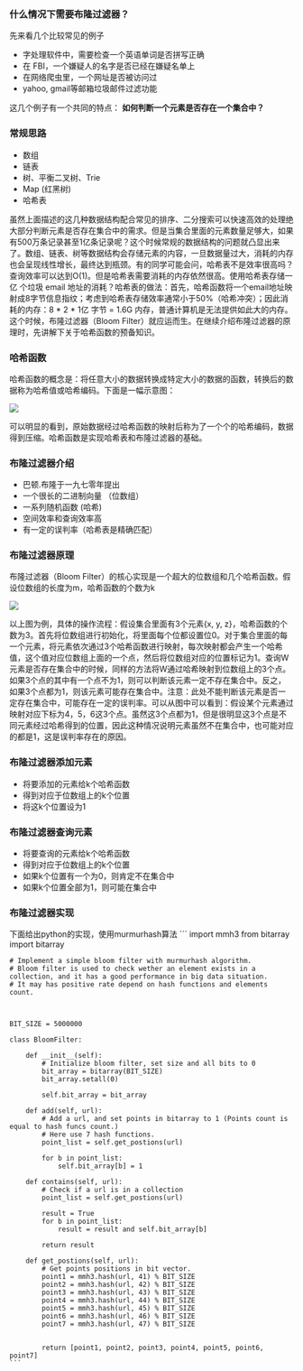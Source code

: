 ### 什么情况下需要布隆过滤器？
先来看几个比较常见的例子

* 字处理软件中，需要检查一个英语单词是否拼写正确
* 在 FBI，一个嫌疑人的名字是否已经在嫌疑名单上
* 在网络爬虫里，一个网址是否被访问过
* yahoo, gmail等邮箱垃圾邮件过滤功能

这几个例子有一个共同的特点： **如何判断一个元素是否存在一个集合中？**

### 常规思路
* 数组
* 链表
* 树、平衡二叉树、Trie
* Map (红黑树)
* 哈希表

虽然上面描述的这几种数据结构配合常见的排序、二分搜索可以快速高效的处理绝大部分判断元素是否存在集合中的需求。但是当集合里面的元素数量足够大，如果有500万条记录甚至1亿条记录呢？这个时候常规的数据结构的问题就凸显出来了。数组、链表、树等数据结构会存储元素的内容，一旦数据量过大，消耗的内存也会呈现线性增长，最终达到瓶颈。有的同学可能会问，哈希表不是效率很高吗？查询效率可以达到O(1)。但是哈希表需要消耗的内存依然很高。使用哈希表存储一亿 个垃圾 email 地址的消耗？哈希表的做法：首先，哈希函数将一个email地址映射成8字节信息指纹；考虑到哈希表存储效率通常小于50%（哈希冲突）；因此消耗的内存：8 * 2 * 1亿 字节 = 1.6G 内存，普通计算机是无法提供如此大的内存。这个时候，布隆过滤器（Bloom Filter）就应运而生。在继续介绍布隆过滤器的原理时，先讲解下关于哈希函数的预备知识。

### 哈希函数
哈希函数的概念是：将任意大小的数据转换成特定大小的数据的函数，转换后的数据称为哈希值或哈希编码。下面是一幅示意图：

![](http://images2015.cnblogs.com/blog/1030776/201701/1030776-20170106142012816-1867044021.png)

可以明显的看到，原始数据经过哈希函数的映射后称为了一个个的哈希编码，数据得到压缩。哈希函数是实现哈希表和布隆过滤器的基础。

### 布隆过滤器介绍
* 巴顿.布隆于一九七零年提出
* 一个很长的二进制向量 （位数组）
* 一系列随机函数 (哈希)
* 空间效率和查询效率高
* 有一定的误判率（哈希表是精确匹配）

### 布隆过滤器原理
布隆过滤器（Bloom Filter）的核心实现是一个超大的位数组和几个哈希函数。假设位数组的长度为m，哈希函数的个数为k

![](http://images2015.cnblogs.com/blog/1030776/201701/1030776-20170106143141784-1475031003.png)

以上图为例，具体的操作流程：假设集合里面有3个元素{x, y, z}，哈希函数的个数为3。首先将位数组进行初始化，将里面每个位都设置位0。对于集合里面的每一个元素，将元素依次通过3个哈希函数进行映射，每次映射都会产生一个哈希值，这个值对应位数组上面的一个点，然后将位数组对应的位置标记为1。查询W元素是否存在集合中的时候，同样的方法将W通过哈希映射到位数组上的3个点。如果3个点的其中有一个点不为1，则可以判断该元素一定不存在集合中。反之，如果3个点都为1，则该元素可能存在集合中。注意：此处不能判断该元素是否一定存在集合中，可能存在一定的误判率。可以从图中可以看到：假设某个元素通过映射对应下标为4，5，6这3个点。虽然这3个点都为1，但是很明显这3个点是不同元素经过哈希得到的位置，因此这种情况说明元素虽然不在集合中，也可能对应的都是1，这是误判率存在的原因。

### 布隆过滤器添加元素

* 将要添加的元素给k个哈希函数
* 得到对应于位数组上的k个位置
* 将这k个位置设为1

### 布隆过滤器查询元素

* 将要查询的元素给k个哈希函数
* 得到对应于位数组上的k个位置
* 如果k个位置有一个为0，则肯定不在集合中
* 如果k个位置全部为1，则可能在集合中

### 布隆过滤器实现
下面给出python的实现，使用murmurhash算法
	```
	import mmh3
	from bitarray import bitarray
	
	
	# Implement a simple bloom filter with murmurhash algorithm.
	# Bloom filter is used to check wether an element exists in a collection, and it has a good performance in big data situation.
	# It may has positive rate depend on hash functions and elements count.
	
	
	
	BIT_SIZE = 5000000
	
	class BloomFilter:
	    
	    def __init__(self):
	        # Initialize bloom filter, set size and all bits to 0
	        bit_array = bitarray(BIT_SIZE)
	        bit_array.setall(0)
	
	        self.bit_array = bit_array
	        
	    def add(self, url):
	        # Add a url, and set points in bitarray to 1 (Points count is equal to hash funcs count.)
	        # Here use 7 hash functions.
	        point_list = self.get_postions(url)
	
	        for b in point_list:
	            self.bit_array[b] = 1
	
	    def contains(self, url):
	        # Check if a url is in a collection
	        point_list = self.get_postions(url)
	
	        result = True
	        for b in point_list:
	            result = result and self.bit_array[b]
	    
	        return result
	
	    def get_postions(self, url):
	        # Get points positions in bit vector.
	        point1 = mmh3.hash(url, 41) % BIT_SIZE
	        point2 = mmh3.hash(url, 42) % BIT_SIZE
	        point3 = mmh3.hash(url, 43) % BIT_SIZE
	        point4 = mmh3.hash(url, 44) % BIT_SIZE
	        point5 = mmh3.hash(url, 45) % BIT_SIZE
	        point6 = mmh3.hash(url, 46) % BIT_SIZE
	        point7 = mmh3.hash(url, 47) % BIT_SIZE
	
	
	        return [point1, point2, point3, point4, point5, point6, point7]
	```